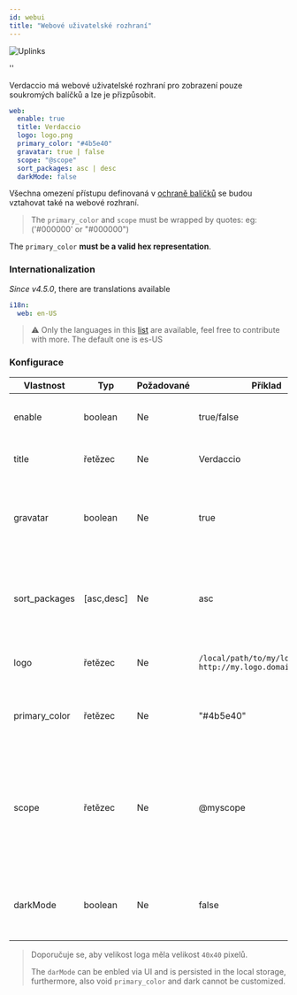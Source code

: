 ```yaml
---
id: webui
title: "Webové uživatelské rozhraní"
---
```


![Uplinks](https://user-images.githubusercontent.com/558752/52916111-fa4ba980-32db-11e9-8a64-f4e06eb920b3.png)

<div id="codefund">''</div>

Verdaccio má webové uživatelské rozhraní pro zobrazení pouze soukromých balíčků a lze je přizpůsobit.

```yaml
web:
  enable: true
  title: Verdaccio
  logo: logo.png
  primary_color: "#4b5e40"
  gravatar: true | false
  scope: "@scope"
  sort_packages: asc | desc
  darkMode: false
```

Všechna omezení přístupu definovaná v [ochraně balíčků](protect-your-dependencies.md) se budou vztahovat také na webové rozhraní.

> The `primary_color` and `scope` must be wrapped by quotes: eg: ('#000000' or "#000000")

The `primary_color` **must be a valid hex representation**.

### Internationalization

*Since v4.5.0*, there are translations available

```yaml
i18n:
  web: en-US  
```

> ⚠️ Only the languages in this [list](https://github.com/verdaccio/ui/tree/master/i18n/translations) are available, feel free to contribute with more. The default one is es-US

### Konfigurace

| Vlastnost     | Typ        | Požadované | Příklad                                                       | Podpora       | Popis                                                                                                                    |
| ------------- | ---------- | ---------- | ------------------------------------------------------------- | ------------- | ------------------------------------------------------------------------------------------------------------------------ |
| enable        | boolean    | Ne         | true/false                                                    | všechny       | povolit zobrazení webového rozhraní                                                                                      |
| title         | řetězec    | Ne         | Verdaccio                                                     | všechny       | Popis názvu hlavičky HTML                                                                                                |
| gravatar      | boolean    | Ne         | true                                                          | `>v4`      | Gravatary budou vygenerovány pod kapotou, pokud je tato vlastnost povolena                                               |
| sort_packages | [asc,desc] | Ne         | asc                                                           | `>v4`      | Ve výchozím nastavení jsou soukromé balíčky seřazeny vzestupně                                                           |
| logo          | řetězec    | Ne         | `/local/path/to/my/logo.png` `http://my.logo.domain/logo.png` | všechny       | uRI, kde se nachází logo (logo hlavičky)                                                                                 |
| primary_color | řetězec    | Ne         | "#4b5e40"                                                     | `>4`       | The primary color to use throughout the UI (header, etc)                                                                 |
| scope         | řetězec    | Ne         | @myscope                                                      | `>v3.x`    | If you're using this registry for a specific module scope, specify that scope to set it in the webui instructions header |
| darkMode      | boolean    | Ne         | false                                                         | `>=v4.6.0` | This mode is an special theme for those want to live in the dark side                                                    |

> Doporučuje se, aby velikost loga měla velikost `40x40` pixelů.
> 
> The `darMode` can be enbled via UI and is persisted in the local storage, furthermore, also void `primary_color` and dark cannot be customized.